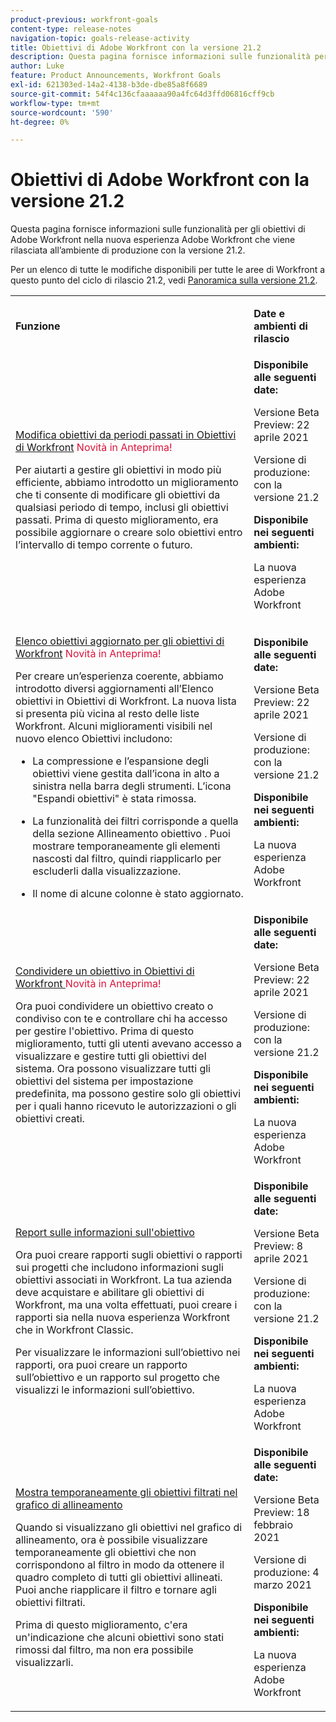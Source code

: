 ```yaml
---
product-previous: workfront-goals
content-type: release-notes
navigation-topic: goals-release-activity
title: Obiettivi di Adobe Workfront con la versione 21.2
description: Questa pagina fornisce informazioni sulle funzionalità per gli obiettivi di Adobe Workfront nella nuova esperienza Adobe Workfront che viene rilasciata all’ambiente di produzione con la versione 21.2.
author: Luke
feature: Product Announcements, Workfront Goals
exl-id: 621303ed-14a2-4138-b3de-dbe85a8f6689
source-git-commit: 54f4c136cfaaaaaa90a4fc64d3ffd06816cff9cb
workflow-type: tm+mt
source-wordcount: '590'
ht-degree: 0%

---
```


# Obiettivi di Adobe Workfront con la versione 21.2

Questa pagina fornisce informazioni sulle funzionalità per gli obiettivi di Adobe Workfront nella nuova esperienza Adobe Workfront che viene rilasciata all’ambiente di produzione con la versione 21.2.

Per un elenco di tutte le modifiche disponibili per tutte le aree di Workfront a questo punto del ciclo di rilascio 21.2, vedi [Panoramica sulla versione 21.2](../../../../product-announcements/product-releases/21.2-release-activity/21-2-release-overview.md).

<table style="table-layout:auto"> 
 <col> 
 <col> 
 <tbody> 
  <tr> 
   <td> <p><strong>Funzione</strong> </p> </td> 
   <td> <p><strong>Date e ambienti di rilascio</strong> </p> </td> 
  </tr> 
  <tr data-mc-conditions=""> 
   <td> <p><a href="../../../../product-announcements/product-releases/goals-release-activity/goals-21.2-release/goals-apr-19.md#top" class="MCXref xref" xrefformat="{para}">Modifica obiettivi da periodi passati in Obiettivi di Workfront</a> <span class="uitext" style="color: #dc143c;">Novità in Anteprima!</span></p> <p>Per aiutarti a gestire gli obiettivi in modo più efficiente, abbiamo introdotto un miglioramento che ti consente di modificare gli obiettivi da qualsiasi periodo di tempo, inclusi gli obiettivi passati. Prima di questo miglioramento, era possibile aggiornare o creare solo obiettivi entro l’intervallo di tempo corrente o futuro.</p> </td> 
   <td><strong>Disponibile alle seguenti date:</strong> <p>Versione Beta Preview: 22 aprile 2021</p> <p>Versione di produzione: con la versione 21.2</p> <p><strong>Disponibile nei seguenti ambienti:</strong> </p> <p>La nuova esperienza Adobe Workfront </p> </td> 
  </tr> 
  <tr data-mc-conditions=""> 
   <td> <p><a href="../../../../product-announcements/product-releases/goals-release-activity/goals-21.2-release/goals-apr-19.md#an" class="MCXref xref" xrefformat="{para}">Elenco obiettivi aggiornato per gli obiettivi di Workfront</a> <span class="uitext" style="color: #dc143c;">Novità in Anteprima!</span></p> <p>Per creare un’esperienza coerente, abbiamo introdotto diversi aggiornamenti all’Elenco obiettivi in Obiettivi di Workfront. La nuova lista si presenta più vicina al resto delle liste Workfront. Alcuni miglioramenti visibili nel nuovo elenco Obiettivi includono:</p> 
    <ul> 
     <li> <p>La compressione e l’espansione degli obiettivi viene gestita dall’icona in alto a sinistra nella barra degli strumenti. L’icona "Espandi obiettivi" è stata rimossa.</p> </li> 
     <li> <p>La funzionalità dei filtri corrisponde a quella della sezione Allineamento obiettivo . Puoi mostrare temporaneamente gli elementi nascosti dal filtro, quindi riapplicarlo per escluderli dalla visualizzazione.</p> </li> 
     <li> <p>Il nome di alcune colonne è stato aggiornato.</p> </li> 
    </ul> </td> 
   <td><strong>Disponibile alle seguenti date:</strong> <p>Versione Beta Preview: 22 aprile 2021</p> <p>Versione di produzione: con la versione 21.2</p> <p><strong>Disponibile nei seguenti ambienti:</strong> </p> <p>La nuova esperienza Adobe Workfront </p> </td> 
  </tr> 
  <tr data-mc-conditions=""> 
   <td> <p><a href="../../../../product-announcements/product-releases/goals-release-activity/goals-21.2-release/goals-apr-19.md#share" class="MCXref xref" xrefformat="{para}">Condividere un obiettivo in Obiettivi di Workfront </a> <span class="uitext" style="color: #dc143c;">Novità in Anteprima!</span></p> <p>Ora puoi condividere un obiettivo creato o condiviso con te e controllare chi ha accesso per gestire l'obiettivo. Prima di questo miglioramento, tutti gli utenti avevano accesso a visualizzare e gestire tutti gli obiettivi del sistema. Ora possono visualizzare tutti gli obiettivi del sistema per impostazione predefinita, ma possono gestire solo gli obiettivi per i quali hanno ricevuto le autorizzazioni o gli obiettivi creati.</p> </td> 
   <td><strong>Disponibile alle seguenti date:</strong> <p>Versione Beta Preview: 22 aprile 2021</p> <p>Versione di produzione: con la versione 21.2</p> <p><strong>Disponibile nei seguenti ambienti:</strong> </p> <p>La nuova esperienza Adobe Workfront </p> </td> 
  </tr> 
  <tr data-mc-conditions=""> 
   <td> <p><a href="../../../../product-announcements/product-releases/goals-release-activity/goals-21.2-release/goals-apr-5.md#top" class="MCXref xref" xrefformat="{para}">Report sulle informazioni sull'obiettivo</a> </p> <p>Ora puoi creare rapporti sugli obiettivi o rapporti sui progetti che includono informazioni sugli obiettivi associati in Workfront. La tua azienda deve acquistare e abilitare gli obiettivi di Workfront, ma una volta effettuati, puoi creare i rapporti sia nella nuova esperienza Workfront che in Workfront Classic.</p> <p>Per visualizzare le informazioni sull’obiettivo nei rapporti, ora puoi creare un rapporto sull’obiettivo e un rapporto sul progetto che visualizzi le informazioni sull’obiettivo.</p> </td> 
   <td><strong>Disponibile alle seguenti date:</strong> <p>Versione Beta Preview: 8 aprile 2021</p> <p>Versione di produzione: con la versione 21.2</p> <p><strong>Disponibile nei seguenti ambienti:</strong> </p> <p>La nuova esperienza Adobe Workfront </p> </td> 
  </tr> 
  <tr data-mc-conditions=""> 
   <td> <p><a href="../../../../product-announcements/product-releases/goals-release-activity/goals-21.2-release/goals-feb-15.md#top" class="MCXref xref" xrefformat="{para}">Mostra temporaneamente gli obiettivi filtrati nel grafico di allineamento</a> </p> <p>Quando si visualizzano gli obiettivi nel grafico di allineamento, ora è possibile visualizzare temporaneamente gli obiettivi che non corrispondono al filtro in modo da ottenere il quadro completo di tutti gli obiettivi allineati. Puoi anche riapplicare il filtro e tornare agli obiettivi filtrati.</p> <p>Prima di questo miglioramento, c'era un'indicazione che alcuni obiettivi sono stati rimossi dal filtro, ma non era possibile visualizzarli.</p> </td> 
   <td><strong>Disponibile alle seguenti date:</strong> <p>Versione Beta Preview: 18 febbraio 2021</p> <p>Versione di produzione: 4 marzo 2021</p> <p><strong>Disponibile nei seguenti ambienti:</strong> </p> <p>La nuova esperienza Adobe Workfront </p> </td> 
  </tr> 
 </tbody> 
</table>
